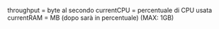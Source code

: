 throughput = byte al secondo
currentCPU = percentuale di CPU usata
currentRAM = MB (dopo sarà in percentuale) (MAX: 1GB)